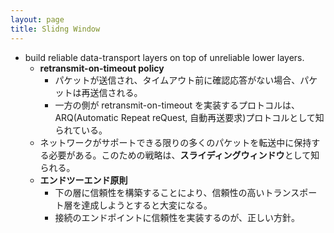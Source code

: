 ```yaml
---
layout: page
title: Slidng Window
---
```


* build reliable data-transport layers on top of unreliable lower layers.
    * **retransmit-on-timeout policy**
        * パケットが送信され、タイムアウト前に確認応答がない場合、パケットは再送信される。
        * 一方の側が retransmit-on-timeout を実装するプロトコルは、ARQ(Automatic Repeat reQuest, 自動再送要求)プロトコルとして知られている。
    * ネットワークがサポートできる限りの多くのパケットを転送中に保持する必要がある。このための戦略は、**スライディングウィンドウ**として知られる。
    * **エンドツーエンド原則**
        * 下の層に信頼性を構築することにより、信頼性の高いトランスポート層を達成しようとすると大変になる。
        * 接続のエンドポイントに信頼性を実装するのが、正しい方針。

